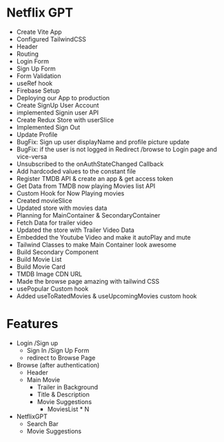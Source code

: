 # Netflix GPT

- Create Vite App
- Configured TailwindCSS
- Header
- Routing
- Login Form
- Sign Up Form
- Form Validation
- useRef hook
- Firebase Setup
- Deploying our App to production
- Create SignUp User Account
- implemented Signin user API
- Create Redux Store with userSlice
- Implemented Sign Out
- Update Profile
- BugFix: Sign up user displayName and profile picture update
- BugFix: if the user is not logged in Redirect /browse to Login page and vice-versa
- Unsubscribed to the onAuthStateChanged Callback 
- Add hardcoded values to the constant file
- Register TMDB API & create an app & get access token
- Get Data from TMDB now playing Movies list API
- Custom Hook for Now Playing movies
- Created movieSlice
- Updated store with movies data
- Planning for MainContainer & SecondaryContainer
- Fetch Data for trailer video
- Updated the store with  Trailer Video Data
- Embedded the Youtube Video and make it autoPlay and mute
- Tailwind Classes to make Main Container look awesome
- Build Secondary Component
- Build Movie List
- Build Movie Card
- TMDB Image CDN URL
- Made the browse page amazing with tailwind CSS
- usePopular Custom hook
- Added useToRatedMovies & useUpcomingMovies custom hook

# Features
- Login /Sign up
    - Sign In /Sign Up Form
    - redirect to Browse Page
- Browse (after authentication)
    - Header
    - Main Movie
        - Trailer in Background
        - Title & Description
        - Movie Suggestions
            - MoviesList * N
- NetflixGPT
    - Search Bar
    - Movie Suggestions